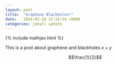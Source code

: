 ```yaml
---
layout: post
title:  "Graphene Blackholes!"
date:   2024-02-28 22:24:54 +0000
categories: jekyll update
---
```

{% include mathjax.html %}

This is a post about graphene and blackholes $x+y$

$$\frac{1}{2}$$

